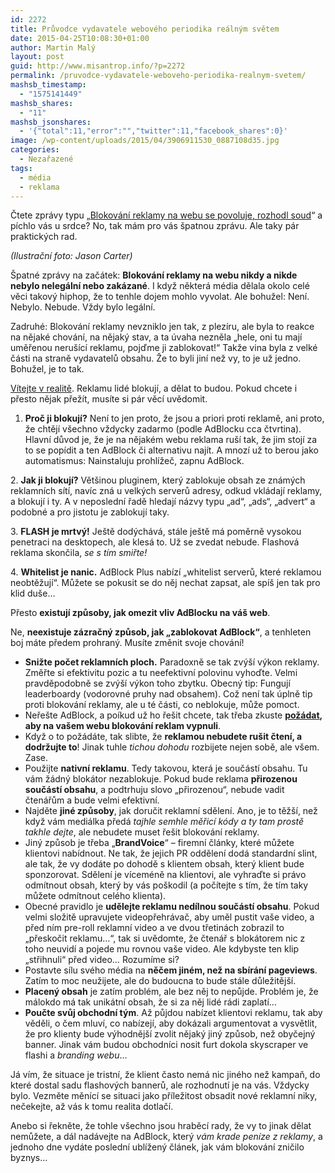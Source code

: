 ```yaml
---
id: 2272
title: Průvodce vydavatele webového periodika reálným světem
date: 2015-04-25T10:08:30+01:00
author: Martin Malý
layout: post
guid: http://www.misantrop.info/?p=2272
permalink: /pruvodce-vydavatele-weboveho-periodika-realnym-svetem/
mashsb_timestamp:
  - "1575141449"
mashsb_shares:
  - "11"
mashsb_jsonshares:
  - '{"total":11,"error":"","twitter":11,"facebook_shares":0}'
image: /wp-content/uploads/2015/04/3906911530_0887108d35.jpg
categories:
  - Nezařazené
tags:
  - média
  - reklama
---
```

Čtete zprávy typu &#8222;[Blokování reklamy na webu se povoluje, rozhodl soud](http://www.ceska-justice.cz/2015/04/blokovani-reklamy-na-webu-se-povoluje-rozhodl-soud/)&#8220; a píchlo vás u srdce? No, tak mám pro vás špatnou zprávu. Ale taky pár praktických rad.

<!--more-->

_(Ilustrační foto: Jason Carter)_

Špatné zprávy na začátek: **Blokování reklamy na webu nikdy a nikde nebylo nelegální nebo zakázané**. I když některá média dělala okolo celé věci takový hiphop, že to tenhle dojem mohlo vyvolat. Ale bohužel: Není. Nebylo. Nebude. Vždy bylo legální.

Zadruhé: Blokování reklamy nevzniklo jen tak, z plezíru, ale byla to reakce na nějaké chování, na nějaký stav, a ta úvaha nezněla &#8222;hele, oni tu mají uměřenou nerušící reklamu, pojďme ji zablokovat!&#8220; Takže vina byla z velké části na straně vydavatelů obsahu. Že to byli jiní než vy, to je už jedno. Bohužel, je to tak.

[Vítejte v realitě](http://kcc.misantrop.info/2014/09/26/adblock/). Reklamu lidé blokují, a dělat to budou. Pokud chcete i přesto nějak přežít, musíte si pár věcí uvědomit.

1. **Proč ji blokují?** Není to jen proto, že jsou a priori proti reklamě, ani proto, že chtějí všechno vždycky zadarmo (podle AdBlocku cca čtvrtina). Hlavní důvod je, že je na nějakém webu reklama ruší tak, že jim stojí za to se popídit a ten AdBlock či alternativu najít. A mnozí už to berou jako automatismus: Nainstaluju prohlížeč, zapnu AdBlock.

2. **Jak ji blokují?** Většinou pluginem, který zablokuje obsah ze známých reklamních sítí, navíc zná u velkých serverů adresy, odkud vkládají reklamy, a blokují i ty. A v neposlední řadě hledají názvy typu &#8222;ad&#8220;, &#8222;ads&#8220;, &#8222;advert&#8220; a podobné a pro jistotu je zablokují taky.

3. **FLASH je mrtvý!** Ještě dodýchává, stále ještě má poměrně vysokou penetraci na desktopech, ale klesá to. Už se zvedat nebude. Flashová reklama skončila, _se s tím smiřte!_

4. **Whitelist je nanic.** AdBlock Plus nabízí &#8222;whitelist serverů, které reklamou neobtěžují&#8220;. Můžete se pokusit se do něj nechat zapsat, ale spíš jen tak pro klid duše&#8230;

Přesto **existují způsoby, jak omezit vliv AdBlocku na váš web**.

Ne, **neexistuje zázračný způsob, jak &#8222;zablokovat AdBlock&#8220;**, a tenhleten boj máte předem prohraný. Musíte změnit svoje chování!

  * **Snižte počet reklamních ploch.** Paradoxně se tak zvýší výkon reklamy. Změřte si efektivitu pozic a tu neefektivní polovinu vyhoďte. Velmi pravděpodobně se zvýší výkon toho zbytku. Obecný tip: Fungují leaderboardy (vodorovné pruhy nad obsahem). Což není tak úplně tip proti blokování reklamy, ale u té části, co neblokuje, může pomoct.
  * Neřešte AdBlock, a poíkud už ho řešit chcete, tak třeba zkuste **[požádat](http://www.misantrop.info/anti-adblock-reseni-pro-vydavatele-obsahu/), aby na vašem webu blokování reklam vypnuli**.
  * Když o to požádáte, tak slibte, že **reklamou nebudete rušit čtení, a dodržujte to**! Jinak tuhle _tichou dohodu_ rozbijete nejen sobě, ale všem. Zase.
  * Použijte **nativní reklamu**. Tedy takovou, která je součástí obsahu. Tu vám žádný blokátor nezablokuje. Pokud bude reklama **přirozenou součástí obsahu**, a podtrhuju slovo &#8222;přirozenou&#8220;, nebude vadit čtenářům a bude velmi efektivní.
  * Najděte **jiné způsoby**, jak doručit reklamní sdělení. Ano, je to těžší, než když vám mediálka předá _tajhle semhle měřicí kódy a ty tam prostě takhle dejte_, ale nebudete muset řešit blokování reklamy.
  * Jiný způsob je třeba &#8222;**BrandVoice**&#8220; &#8211; firemní články, které můžete klientovi nabídnout. Ne tak, že jejich PR oddělení dodá standardní slint, ale tak, že vy dodáte po dohodě s klientem obsah, který klient bude sponzorovat. Sdělení je víceméně na klientovi, ale vyhraďte si právo odmítnout obsah, který by vás poškodil (a počítejte s tím, že tím taky můžete odmítnout celého klienta).
  * Obecné pravidlo je **udělejte reklamu nedílnou součástí obsahu**. Pokud velmi složitě upravujete videopřehrávač, aby uměl pustit vaše video, a před ním pre-roll reklamní video a ve dvou třetinách zobrazil to &#8222;přeskočit reklamu&#8230;&#8220;, tak si uvědomte, že čtenář s blokátorem nic z toho neuvidí a pojede mu rovnou vaše video. Ale kdybyste ten klip &#8222;střihnuli&#8220; před video&#8230; Rozumíme si?
  * Postavte sílu svého média na **něčem jiném, než na sbírání pageviews**. Zatím to moc neužijete, ale do budoucna to bude stále důležitější.
  * **Placený obsah** je zatím problém, ale bez něj to nepůjde. Problém je, že málokdo má tak unikátní obsah, že si za něj lidé rádi zaplatí&#8230;
  * **Poučte svůj obchodní tým**. Až půjdou nabízet klientovi reklamu, tak aby věděli, o čem mluví, co nabízejí, aby dokázali argumentovat a vysvětlit, že pro klienty bude výhodnější zvolit nějaký jiný způsob, než obyčejný banner. Jinak vám budou obchodníci nosit furt dokola skyscraper ve flashi a _branding webu_&#8230;

Já vím, že situace je tristní, že klient často nemá nic jiného než kampaň, do které dostal sadu flashových bannerů, ale rozhodnutí je na vás. Vždycky bylo. Vezměte měnící se situaci jako příležitost obsadit nové reklamní niky, nečekejte, až vás k tomu realita dotlačí.

Anebo si řekněte, že tohle všechno jsou hraběcí rady, že vy to jinak dělat nemůžete, a dál nadávejte na AdBlock, který _vám krade peníze z reklamy_, a jednoho dne vydáte poslední ublížený článek, jak vám blokování zničilo byznys&#8230;